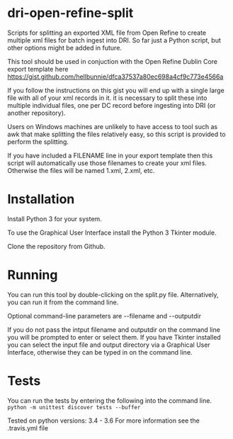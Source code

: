 # dri-open-refine-split
Scripts for splitting an exported XML file from Open Refine to create multiple xml files for batch ingest into DRI. So far just a Python script, but other options might be added in future.

This tool should be used in conjuction with the Open Refine Dublin Core export template here https://gist.github.com/hellbunnie/dfca37537a80ec698a4cf9c773e4566a

If you follow the instructions on this gist you will end up with a single large file with all of your xml records in it. it is necessary to split these into multiple individual files, one per DC record before ingesting into DRI (or another repository).

Users on Windows machines are unlikely to have access to tool such as awk that make splitting the files relatively easy, so this script is provided to perform the splitting.

If you have included a FILENAME line in your export template then this script will automatically use those filenames to create your xml files. Otherwise the files will be named 1.xml, 2.xml, etc.

# Installation
Install Python 3 for your system.

To use the Graphical User Interface install the Python 3 Tkinter module.

Clone the repository from Github.

# Running
You can run this tool by double-clicking on the split.py file. Alternatively, you can run it from the command line.

Optional command-line parameters are --filename and --outputdir

If you do not pass the intput filename and outputdir on the command line you will be prompted to enter or select them. If you have Tkinter installed you can select the input file and output directory via a Graphical User Interface, otherwise they can be typed in on the command line.

# Tests
You can run the tests by entering the following into the command line.  
`python -m unittest discover tests --buffer`

Tested on python versions: 3.4 - 3.6
For more information see the .travis.yml file
